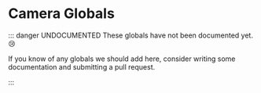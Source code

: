# Camera Globals

::: danger UNDOCUMENTED
These globals have not been documented yet. :cry:

<p>If you know of any globals we should add here, consider writing some documentation and submitting a pull request.</p>
:::
